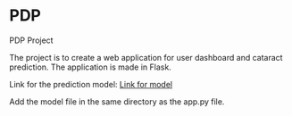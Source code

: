 # PDP

PDP Project

The project is to create a web application for user dashboard and cataract prediction. The application is made in Flask.

Link for the prediction model:
[Link for model](https://drive.google.com/file/d/1Dtz5oYnWIpveowxbsRyG-N7ywAJTafo3/view?usp=sharing)

Add the model file in the same directory as the app.py file.
